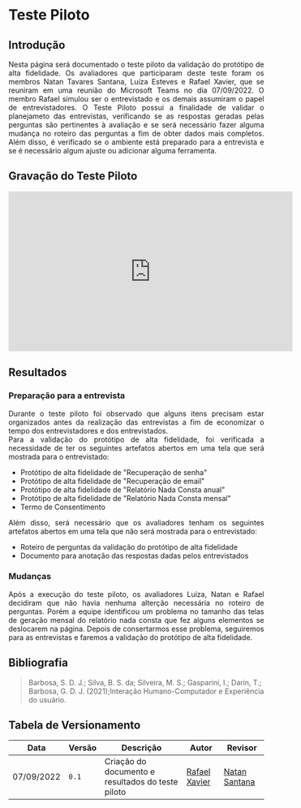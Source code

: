 # Teste Piloto

## Introdução

<div style="text-align: justify">
Nesta página será documentado o teste piloto da validação do protótipo de alta fidelidade. Os avaliadores que participaram deste teste foram os membros Natan Tavares Santana, Luíza Esteves e Rafael Xavier, que se reuniram em uma reunião do Microsoft Teams no dia 07/09/2022. O membro Rafael simulou ser o entrevistado e os demais assumiram o papel de entrevistadores. O Teste Piloto possui a finalidade de validar o planejameto das entrevistas, verificando se as respostas geradas pelas perguntas são pertinentes à avaliação e se será necessário fazer alguma mudança no roteiro das perguntas a fim de obter dados mais completos. Além disso, é verificado se o ambiente está preparado para a entrevista e se é necessário algum ajuste ou adicionar alguma ferramenta.
</div>

## Gravação do Teste Piloto

<iframe width="560" height="315" src="https://www.youtube.com/embed/yHTDMlFic9Y" title="YouTube video player" frameborder="0" allow="accelerometer; autoplay; clipboard-write; encrypted-media; gyroscope; picture-in-picture" allowfullscreen></iframe>

## Resultados

### Preparação para a entrevista

<div style="text-align: justify">
Durante o teste piloto foi observado que alguns itens precisam estar organizados antes da realização das entrevistas a fim de economizar o tempo dos entrevistadores e dos entrevistados.
</div>

<div style="text-align: justify">
Para a validação do protótipo de alta fidelidade, foi verificada a necessidade de ter os seguintes artefatos abertos em uma tela que será mostrada para o entrevistado:
</div>

- Protótipo de alta fidelidade de "Recuperação de senha"
- Protótipo de alta fidelidade de "Recuperação de email"
- Protótipo de alta fidelidade de "Relatório Nada Consta anual"
- Protótipo de alta fidelidade de "Relatório Nada Consta mensal"
- Termo de Consentimento

<div style="text-align: justify">
Além disso, será necessário que os avaliadores tenham os seguintes artefatos abertos em uma tela que não será mostrada para o entrevistado:
</div>

- Roteiro de perguntas da validação do protótipo de alta fidelidade
- Documento para anotação das respostas dadas pelos entrevistados

### Mudanças

<div style="text-align: justify">
Após a execução do teste piloto, os avaliadores Luíza, Natan e Rafael decidiram que não havia nenhuma alterção necessária no roteiro de perguntas. Porém a equipe identificou um problema no tamanho das telas de geração mensal do relatório nada consta que fez alguns elementos se deslocarem na página. Depois de consertarmos esse problema, seguiremos para as entrevistas e faremos a validação do protótipo de alta fidelidade. 
</div>

## Bibliografia
> Barbosa, S. D. J.; Silva, B. S. da; Silveira, M. S.; Gasparini, I.; Darin, T.; Barbosa, G. D. J. (2021);Interação Humano-Computador e Experiência do usuário.

## Tabela de Versionamento

| Data | Versão | Descrição | Autor | Revisor |
| ---- | ------ | --------- | ----- | ------- |
| 07/09/2022 | `0.1`  | Criação do documento e resultados do teste piloto | [Rafael Xavier](https://github.com/rafaelxavierr) | [Natan Santana](https://github.com/Neitan2001) | 